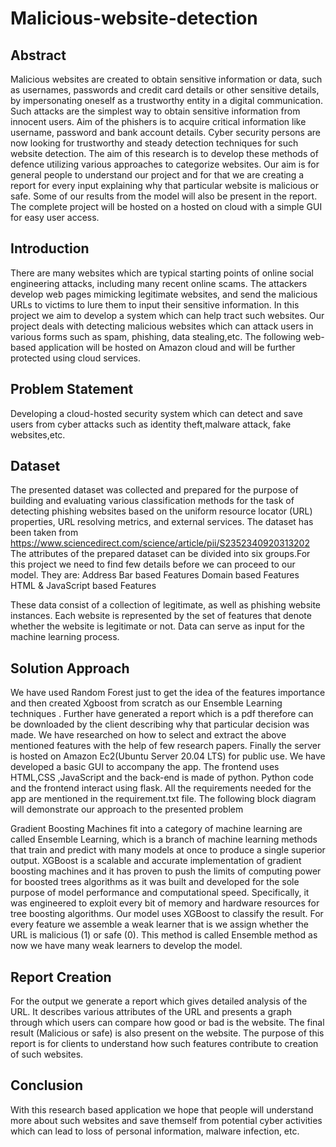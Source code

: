 # Malicious-website-detection


## Abstract

Malicious websites are created to obtain sensitive information or data, such as usernames, passwords and credit card details or other sensitive details, by impersonating oneself as a trustworthy entity in a digital communication. Such attacks are the simplest way to obtain sensitive information from innocent users. Aim of the phishers is to acquire critical information like username, password and bank account details. Cyber security persons are now looking for trustworthy and steady detection techniques for such website detection. The aim of this research is to develop these methods of defence utilizing various approaches to categorize websites. Our aim is for general people to understand our project and for that we are creating a report for every input explaining why that particular website is malicious or safe. Some of our results from the model will also be present in the report. The complete project will be hosted on a  hosted on cloud with a simple GUI for easy user access.


## Introduction

There are many websites which are typical starting points of online social engineering attacks, including many recent online scams. The attackers develop web pages mimicking legitimate websites, and send the malicious URLs to victims to lure them to input their sensitive information. In this project we aim to develop a system which can help tract such websites. Our project deals with detecting malicious websites which can attack users in various forms such as spam, phishing, data stealing,etc. The following web-based application will be hosted on Amazon cloud and will be further protected using cloud services. 

## Problem Statement

Developing a cloud-hosted security system which can detect and save users from cyber attacks such as identity theft,malware attack, fake websites,etc.

## Dataset
The presented dataset was collected and prepared for the purpose of building and evaluating various classification methods for the task of detecting phishing websites based on the uniform resource locator (URL) properties, URL resolving metrics, and external services. 
The dataset has been taken from https://www.sciencedirect.com/science/article/pii/S2352340920313202 
The attributes of the prepared dataset can be divided into six groups.For this project we need to find few details before we can proceed to our model. They are:
Address Bar based Features
Domain based Features
HTML & JavaScript based Features
 
These data consist of a collection of legitimate, as well as phishing website instances. Each website is represented by the set of features that denote whether the website is legitimate or not. Data can serve as input for the machine learning process.

## Solution Approach

We have used Random Forest just to get the idea of the features importance and then created Xgboost from scratch as our Ensemble Learning techniques . Further have generated a report which is a pdf therefore can be downloaded by the client describing why that particular decision was made. We have researched on how to select and extract the above mentioned features with the help of few research papers.  Finally the server is hosted on Amazon Ec2(Ubuntu Server 20.04 LTS) for public use. We have developed a basic GUI to accompany the app. The frontend uses HTML,CSS ,JavaScript and the back-end is made of python. Python code and the frontend interact using flask. All the requirements needed for the app are mentioned in the requirement.txt file. The following block diagram will demonstrate our approach to the presented problem





Gradient Boosting Machines fit into a category of machine learning are called  Ensemble Learning, which is a branch of machine learning  methods that train and predict with many models at once to produce a single superior output. XGBoost is a scalable and accurate implementation of gradient boosting machines and it has proven to push the limits of computing power for boosted trees algorithms as it was built and developed for the sole purpose of model performance and computational speed. Specifically, it was engineered to exploit every bit of memory and hardware resources for tree boosting algorithms. 
Our model uses XGBoost to classify the result. For every feature we assemble a weak learner that is we assign whether the URL is malicious (1) or safe (0). This method is called Ensemble method as now we have many weak learners to develop the model.

## Report Creation
For the output we generate a report which gives detailed analysis of the URL. It describes various attributes of the URL and presents a graph through which users can compare how good or bad is the website. The final result (Malicious or safe) is also present on the website. The purpose of this report is for clients to understand how such features contribute to creation of such websites.


## Conclusion

With this research based application we hope that people will understand more about such websites and save themself from potential cyber activities which can lead to loss of personal information, malware infection, etc.



